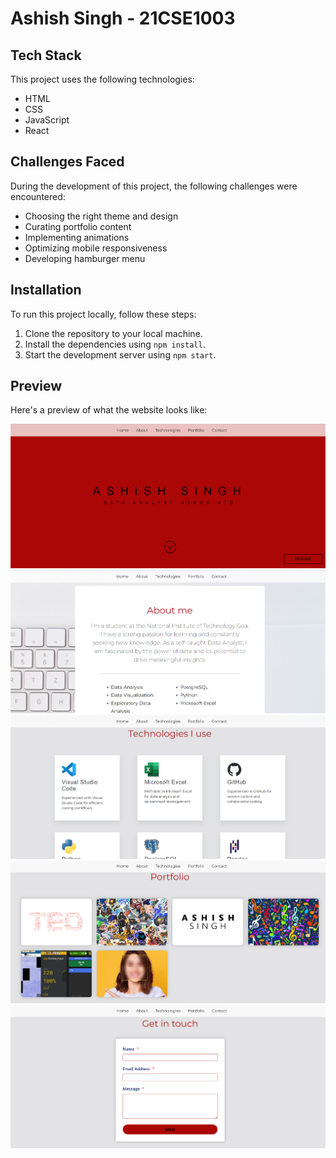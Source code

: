 # Ashish Singh - 21CSE1003

## Tech Stack

This project uses the following technologies:

- HTML
- CSS
- JavaScript
- React

## Challenges Faced

During the development of this project, the following challenges were encountered:

- Choosing the right theme and design
- Curating portfolio content
- Implementing animations
- Optimizing mobile responsiveness
- Developing hamburger menu

## Installation

To run this project locally, follow these steps:

1. Clone the repository to your local machine.
2. Install the dependencies using `npm install`.
3. Start the development server using `npm start`.

## Preview

Here's a preview of what the website looks like:

![SS-1](SS/SS-1.png)
![SS-2](SS/SS-2.png)
![SS-3](SS/SS-3.png)
![SS-4](SS/SS-4.png)
![SS-5](SS/SS-5.png)

